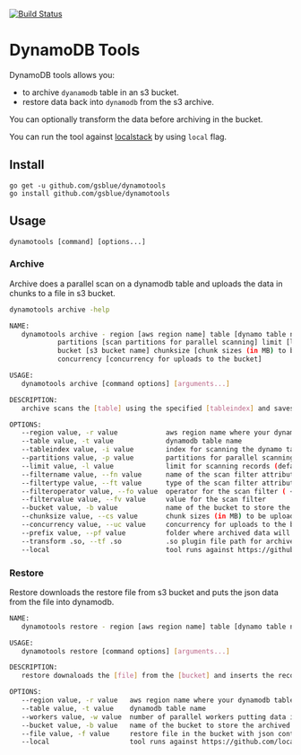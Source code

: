 [![Build Status](https://travis-ci.org/gsblue/dynamotools.svg?branch=master)](https://travis-ci.org/gsblue/dynamotools)
# DynamoDB Tools
DynamoDB tools allows you:
- to archive `dyanamodb` table in an s3 bucket. 
- restore data back into `dynamodb` from the s3 archive.

You can optionally transform the data before archiving in the bucket.
 

You can run the tool against [localstack](https://github.com/localstack/localstack) by using `local` flag.

## Install
```
go get -u github.com/gsblue/dynamotools
go install github.com/gsblue/dynamotools
```
## Usage
```
dynamotools [command] [options...]
```

### Archive
Archive does a parallel scan on a dynamodb table and uploads the data in chunks to a file in s3 bucket.

```bash
dynamotools archive -help

NAME:
   dynamotools archive - region [aws region name] table [dynamo table name] tableindex [index to use for scanning] 
            partitions [scan partitions for parallel scanning] limit [limit for scanning no of records] 
            bucket [s3 bucket name] chunksize [chunk sizes (in MB) to be uploaded to the bucket] 
            concurrency [concurrency for uploads to the bucket]

USAGE:
   dynamotools archive [command options] [arguments...]

DESCRIPTION:
   archive scans the [table] using the specified [tableindex] and saves it the s3 [bucket]

OPTIONS:
   --region value, -r value            aws region name where your dynamodb table and s3 bucket is (default: "ap-southeast-2")
   --table value, -t value             dynamodb table name
   --tableindex value, -i value        index for scanning the dynamo table
   --partitions value, -p value        partitions for parallel scanning (default: 1)
   --limit value, -l value             limit for scanning records (default: 100)
   --filtername value, --fn value      name of the scan filter attribute
   --filtertype value, --ft value      type of the scan filter attribute (string|number)
   --filteroperator value, --fo value  operator for the scan filter ( < | = | > )
   --filtervalue value, --fv value     value for the scan filter
   --bucket value, -b value            name of the bucket to store the archived data
   --chunksize value, --cs value       chunk sizes (in MB) to be uploaded to the bucket (default: 16)
   --concurrency value, --uc value     concurrency for uploads to the bucket (default: 10)
   --prefix value, --pf value          folder where archived data will be stored (optional)
   --transform .so, --tf .so           .so plugin file path for archive data transformation
   --local                             tool runs against https://github.com/localstack/localstack

```

### Restore
Restore downloads the restore file from s3 bucket and puts the json data from the file into dynamodb.

```bash
NAME:
   dynamotools restore - region [aws region name] table [dynamo table name] bucket [s3 bucket name] file [restore file in the bucket]

USAGE:
   dynamotools restore [command options] [arguments...]

DESCRIPTION:
   restore downaloads the [file] from the [bucket] and inserts the records into the [table]

OPTIONS:
   --region value, -r value   aws region name where your dynamodb table and s3 bucket is (default: "ap-southeast-2")
   --table value, -t value    dynamodb table name
   --workers value, -w value  number of parallel workers putting data in dynamodb table (default: 1)
   --bucket value, -b value   name of the bucket to store the archived data
   --file value, -f value     restore file in the bucket with json content
   --local                    tool runs against https://github.com/localstack/localstack

```
